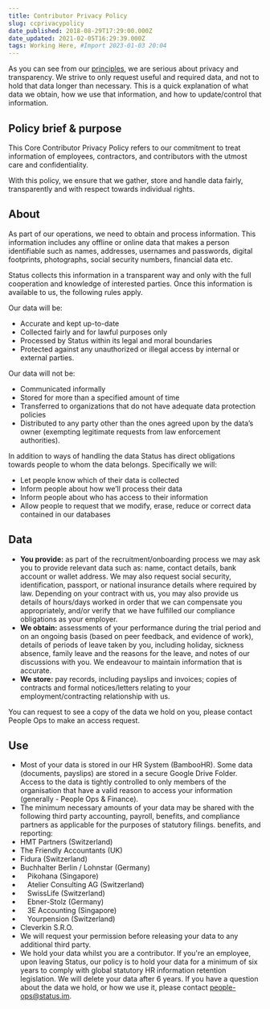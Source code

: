 ```yaml
---
title: Contributor Privacy Policy
slug: ccprivacypolicy
date_published: 2018-08-29T17:29:00.000Z
date_updated: 2021-02-05T16:29:39.000Z
tags: Working Here, #Import 2023-01-03 20:04
---
```


As you can see from our [principles](https://our.status.im/our-principles/), we are serious about privacy and transparency. We strive to only request useful and required data, and not to hold that data longer than necessary. This is a quick explanation of what data we obtain, how we use that information, and how to update/control that information. 

## Policy brief & purpose

This Core Contributor Privacy Policy refers to our commitment to treat information of employees, contractors, and contributors with the utmost care and confidentiality.

With this policy, we ensure that we gather, store and handle data fairly, transparently and with respect towards individual rights.

## About

As part of our operations, we need to obtain and process information. This information includes any offline or online data that makes a person identifiable such as names, addresses, usernames and passwords, digital footprints, photographs, social security numbers, financial data etc.

Status collects this information in a transparent way and only with the full cooperation and knowledge of interested parties. Once this information is available to us, the following rules apply.

Our data will be:

- Accurate and kept up-to-date
- Collected fairly and for lawful purposes only
- Processed by Status within its legal and moral boundaries
- Protected against any unauthorized or illegal access by internal or external parties.

Our data will not be:

- Communicated informally
- Stored for more than a specified amount of time
- Transferred to organizations that do not have adequate data protection policies
- Distributed to any party other than the ones agreed upon by the data’s owner (exempting legitimate requests from law enforcement authorities).

In addition to ways of handling the data Status has direct obligations towards people to whom the data belongs. Specifically we will:

- Let people know which of their data is collected
- Inform people about how we’ll process their data
- Inform people about who has access to their information
- Allow people to request that we modify, erase, reduce or correct data contained in our databases

## **Data**

- **You provide:** as part of the recruitment/onboarding process we may ask you to provide relevant data such as: name, contact details, bank account or wallet address. We may also request social security, identification, passport, or national insurance details where required by law. Depending on your contract with us, you may also provide us details of hours/days worked in order that we can compensate you appropriately, and/or verify that we have fulfilled our compliance obligations as your employer.
- **We obtain:** assessments of your performance during the trial period and on an ongoing basis (based on peer feedback, and evidence of work), details of periods of leave taken by you, including holiday, sickness absence, family leave and the reasons for the leave, and notes of our discussions with you. We endeavour to maintain information that is accurate.
- **We store:** pay records, including payslips and invoices; copies of contracts and formal notices/letters relating to your employment/contracting relationship with us.

You can request to see a copy of the data we hold on you, please contact People Ops to make an access request.

## **Use**

- Most of your data is stored in our HR System (BambooHR). Some data (documents, payslips) are stored in a secure Google Drive Folder. Access to the data is tightly controlled to only members of the organisation that have a valid reason to access your information (generally - People Ops & Finance).
- The minimum necessary amounts of your data may be shared with the following third party accounting, payroll, benefits, and compliance partners as applicable for the purposes of statutory filings. benefits, and reporting:
- HMT Partners (Switzerland)
- The Friendly Accountants (UK)
- Fidura (Switzerland)
- Buchhalter Berlin / Lohnstar (Germany)
-  Pikohana (Singapore)
-  Atelier Consulting AG (Switzerland)
-  SwissLife (Switzerland)
-  Ebner-Stolz (Germany)
-  3E Accounting (Singapore)
-  Yourpension (Switzerland)
- Cleverkin S.R.O.
- We will request your permission before releasing your data to any additional third party.
- We hold your data whilst you are a contributor. If you're an employee, upon leaving Status, our policy is to hold your data for a minimum of six years to comply with global statutory HR information retention legislation. We will delete your data after 6 years. If you have a question about the data we hold, or how we use it, please contact people-ops@status.im.
